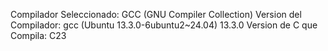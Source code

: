 
Compilador Seleccionado: GCC (GNU Compiler Collection) 
Version del Compilador: gcc (Ubuntu 13.3.0-6ubuntu2~24.04) 13.3.0
Version de C que Compila: C23
